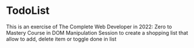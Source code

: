 # TodoList

This is an exercise of The Complete Web Developer in 2022: Zero to Mastery Course in DOM Manipulation Session
to create a shopping list that allow to add, delete item or toggle done in list
